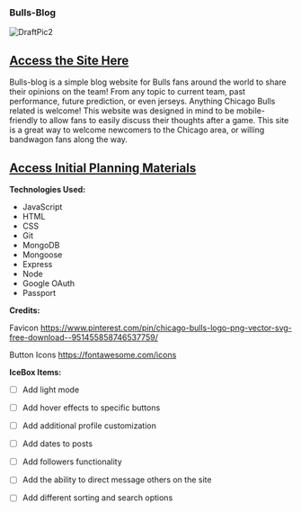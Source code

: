 ### Bulls-Blog
![DraftPic2](https://user-images.githubusercontent.com/77218350/235085020-15b119e9-bf59-4f8d-a982-017a0a6035c2.PNG)



## [Access the Site Here](https://bulls-blog.fly.dev/)
Bulls-blog is a simple blog website for Bulls fans around the world to share their opinions on the team! From any topic to current team, past performance, future prediction, or even jerseys. Anything Chicago Bulls related is welcome! This website was designed in mind to be mobile-friendly to allow fans to easily discuss their thoughts after a game.  This site is a great way to welcome newcomers to the Chicago area, or willing bandwagon fans along the way.
## [Access Initial Planning Materials](https://trello.com/b/6Bfgro5V/bulls-blog)


**Technologies Used:**
+ JavaScript
+ HTML
+ CSS
+ Git
+ MongoDB
+ Mongoose
+ Express
+ Node
+ Google OAuth
+ Passport
  
**Credits:**

Favicon https://www.pinterest.com/pin/chicago-bulls-logo-png-vector-svg-free-download--951455858746537759/

Button Icons https://fontawesome.com/icons

**IceBox Items:**

- [ ] Add light mode
- [ ] Add hover effects to specific buttons
- [ ] Add additional profile customization
- [ ] Add dates to posts
- [ ] Add followers functionality
- [ ] Add the ability to direct message others on the site
- [ ] Add different sorting and search options



